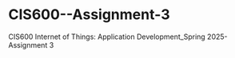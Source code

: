 # CIS600--Assignment-3
CIS600 Internet of Things: Application Development_Spring 2025- Assignment 3
